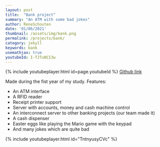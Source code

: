 ```yaml
---
layout: post
title:  "Bank project"
summary: "An ATM with some bad jokes"
author: ReneSchouten
date: '01/06/2021'
thumbnail: /assets/img/bank.png
permalink: /projects/bank/
category: jekyll
keywords: bank
usemathjax: true
youtubeId: I-TJTuNCI3w
---
```


{% include youtubeplayer.html id=page.youtubeId %}
[Github link](https://github.com/magnocube/Bank)

Made during the fist year of my study.
Features:
- An ATM interface
- A RFID reader
- Receipt printer support
- Server with accounts, money and cash machine control
- An interconnect server to other banking projects (our team made it)
- A cash dispenser
- Easter eggs like playing the Mario game with the keypad
- And many jokes which are quite bad

{% include youtubeplayer.html id="TntnyusyCVc" %}
